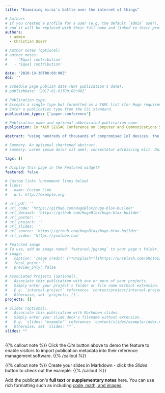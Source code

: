 ```yaml
---
title: "Examining mirai's battle over the internet of things"

# Authors
# If you created a profile for a user (e.g. the default `admin` user), write the username (folder name) here
# and it will be replaced with their full name and linked to their profile.
authors:
  - admin
  - Christian Doerr

# Author notes (optional)
# author_notes:
#   - 'Equal contribution'
#   - 'Equal contribution'

date: '2020-10-30T00:00:00Z'
doi: ''

# Schedule page publish date (NOT publication's date).
# publishDate: '2017-01-01T00:00:00Z'

# Publication type.
# Accepts a single type but formatted as a YAML list (for Hugo requirements).
# Enter a publication type from the CSL standard.
publication_types: ['paper-conference']

# Publication name and optional abbreviated publication name.
publication: In *ACM SIGSAC Conference on Computer and Communications Security*

abstract: "Using hundreds of thousands of compromised IoT devices, the Mirai botnet emerged in late 2016 as a game changing threat actor, capable of temporarily taking down major Internet service providers and Internet infrastructure. Since then, dozens of variants of IoT-based botnets have sprung up, and in today's Internet distributed denial-of-service attacks from IoT devices have become a major attack vector. This proliferation was significantly driven by the public distribution of the Mirai source code, which other actors used to create their own, customized version of the original Mirai botnet. In this paper we provide a comprehensive view into the ongoing battle over the Internet of Things fought by Mirai and its many siblings. Using 7,500 IoT honeypots, we show that we can use 300,000,000 compromisation attempts from infected IoT devices as well as a design flaw in Mirai's random number generator to obtain insights into Mirai infections worldwide. We find that networks and the particular malware strains that plague them are tightly connected, and malware authors over time take over strategies from their competitors. The most surprising finding is that epidemiologically, IoT botnets are not self-sustaining: were it not for continuous pushes from bootstrapping, Mirai and its variants would die out."

# Summary. An optional shortened abstract.
# summary: Lorem ipsum dolor sit amet, consectetur adipiscing elit. Duis posuere tellus ac convallis placerat. Proin tincidunt magna sed ex sollicitudin condimentum.

tags: []

# Display this page in the Featured widget?
featured: false

# Custom links (uncomment lines below)
# links:
# - name: Custom Link
#   url: http://example.org

# url_pdf: ''
# url_code: 'https://github.com/HugoBlox/hugo-blox-builder'
# url_dataset: 'https://github.com/HugoBlox/hugo-blox-builder'
# url_poster: ''
# url_project: ''
# url_slides: ''
# url_source: 'https://github.com/HugoBlox/hugo-blox-builder'
# url_video: 'https://youtube.com'

# Featured image
# To use, add an image named `featured.jpg/png` to your page's folder.
# image:
#   caption: 'Image credit: [**Unsplash**](https://unsplash.com/photos/pLCdAaMFLTE)'
#   focal_point: ''
#   preview_only: false

# Associated Projects (optional).
#   Associate this publication with one or more of your projects.
#   Simply enter your project's folder or file name without extension.
#   E.g. `internal-project` references `content/project/internal-project/index.md`.
#   Otherwise, set `projects: []`.
projects: []

# Slides (optional).
#   Associate this publication with Markdown slides.
#   Simply enter your slide deck's filename without extension.
#   E.g. `slides: "example"` references `content/slides/example/index.md`.
#   Otherwise, set `slides: ""`.
slides: ""
---
```


{{% callout note %}}
Click the _Cite_ button above to demo the feature to enable visitors to import publication metadata into their reference management software.
{{% /callout %}}

{{% callout note %}}
Create your slides in Markdown - click the _Slides_ button to check out the example.
{{% /callout %}}

Add the publication's **full text** or **supplementary notes** here. You can use rich formatting such as including [code, math, and images](https://docs.hugoblox.com/content/writing-markdown-latex/).
